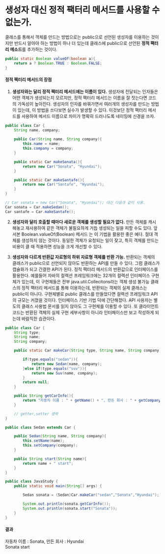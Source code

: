 # 생성자 대신 정적 팩터리 메서드를 사용할 수 없는가.

클래스를 통해서 객체를 만드는 방법으로는 public으로 선언된 생성자를 이용하는 것이지만 반드시 알아야 하는 방법이 하나 더 있는데 클래스에 public으로 선언된 **정적 팩터리 메소드**를 추가하는 것이다.

```java
public static Boolean valueOf(boolean a){
    return a ? Boolean.TRUE : Boolean.FALSE;
}
```

#### 정적 팩터리 메서드의 장점
1. **생성자와는 달리 정적 팩터리 메서드에는 이름이 있다.**
생성자에 전달되는 인자들은 어떤 객체가 생성되는지 모르지만, 정적 팩터리 메서드는 이름을 잘 짓는다면 코드의 가독성이 높아진다.
생성자의 인자를 바꿔가면서 여러개의 생성자를 만드는 방법이 있는데, 이 방법을 쓰다보면 실수가 발생할 수 있다.
이것보단 정적 팩터리 메서드를 사용하여 메서드 이름으로 차이가 명확히 드러나도록 네이밍에 신경을 쓰자.

```java
public class Car {
    String name, company;
    
    public Car(String name, String company){
        this.name = name;
        this.company = company;
    }

    public static Car makeSonata(){
        return new Car("Sonata", "Hyundai");
    }

    public static Car makeSantafe(){
        return new Car("Santafe", "Hyundai");
    }
}
```

```java
// Car sonata = new Car("Sonata", "Hyundai"); 대신 다음과 같이 사용.
Car sonata = Car.makeSedan();
Car santafe = Car.makeSantafe();
``` 


2. **생성자와 달리 호출할 때마다 새로운 객체를 생성할 필요가 없다.**
만든 객체를 캐시해놓고 재사용하여 같은 객체가 불필요하게 거듭 생성되는 일을 피할 수도 있다. 앞서본 Boolean.valueOf(Boolean) 메서드
는 이 기법을 활용한 좋은 예다. 절대 객체를 생성하지 않는 것이다. 동일한 객체가 요청되는 일이 잦고, 특히 객체를 만드는 비용이 클 때 적용하면
성능을 크게 개선할 수 있다.

3. **생성자와 다르게 반환값 자료형의 하위 자료형 객체를 반환 가능.**
반환되는 객체의 클래스가 public으로 선언되지 않아도 반환하는 API를 만들 수 있다. 그럼 클래스가 캡슐화가 되고 간결한 API가 된다.
정적 팩터리 메서드의 반환값으로 인터페이스를 활용한다. 예를들어 자바의 컬렉션 프레임워크에는 32개의 컬렉션 인터페이스 구현체가 있는데, 이 구현체들은 전부 
java.util.Collecitons라는 객체 생성 불가능 클래스의 정적 팩터리 메서드를 통해 이용하는데, 반환되는 객체의 실제 클래스는 public이 아니다.
구현체별로 public 클래스를 만들었다면 컬렉션 프레임워크 API의 규모는 커졌을 것이다. 인터페이스 기반 기법 덕에 간단해졌다.
API 사용자는 별도의 클래스 사용법 문서를 읽지 않아도 그 구현체를 이용할 수 있다. 또 클라이언트 코드는 반환된 객체의 실제 구현 세부사항이 아니라
인터페이스만 보고 작성하게 되는데 바람직한 습관이다.

```java
public class Car {
    String type;
    String name;
    String company;

    public static Car makeCar(String type, String name, String company){

        if(type.equals("sedan")){
            return new Sedan(name, company);
        }else if(type.equals("suv")){
            return new Suv(name, company);
        }
        return null;
    }

    public String getCarInfo(){
        return "자동차 이름 : " + getName() + ", 만든 회사 : " + getCompany();
    }

    // getter,setter 생략
}
```

```java
public class Sedan extends Car {

    public Sedan(String name, String company){
        this.setName(name);
        this.setCompany(company);
    }

    public String start(String name){
        return name + " start";
    }
}
```

```java
public class JavaStudy {
    public static void main(String[] args) {

        Sedan sonata = (Sedan)Car.makeCar("sedan","Sonata","Hyundai");

        System.out.println(sonata.getCarInfo());
        System.out.println(sonata.start("Sonata"));
    }
}
```

#### 결과
자동차 이름 : Sonata, 만든 회사 : Hyundai <br/>
Sonata start
